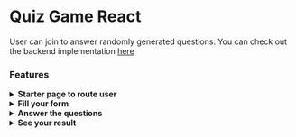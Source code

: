 # Quiz Game React

User can join to answer randomly generated questions. You can check out the backend implementation <a href="https://github.com/orhanors/Quiz-Game-Backend">here </a>

### Features

<details>
<summary><b> Starter page to route user </b></summary>
  </br>
  <p> You will be redirected to form page if you click start button. It's managed usign useHistory hook </p>
  </br>
    <a href="https://github.com/orhanors/Quiz-Game-Frontend/blob/master/screenshots/q-start.png">
  <img alt="app" src="https://github.com/orhanors/Quiz-Game-Frontend/blob/master/screenshots/q-start.png" />
</a>
</details>

<details>
<summary><b> Fill your form </b></summary>
  </br>
  <p> Don't worry. It's just for fun and giving React to interactivitiy capability. We don't use real database </p>
  </br>
    <a href="https://github.com/orhanors/Quiz-Game-Frontend/blob/master/screenshots/q-form.png">
  <img alt="app" src="https://github.com/orhanors/Quiz-Game-Frontend/blob/master/screenshots/q-form.png" />
</a>
</details>

<details>
<summary><b> Answer the questions </b></summary>
  </br>
  <p> You can see here how React reacts very smooth and perfect. Just to click to answer and jump to the next question </p>
  </br>
    <a href="https://github.com/orhanors/Quiz-Game-Frontend/blob/master/screenshots/q-question.png">
  <img alt="app" src="https://github.com/orhanors/Quiz-Game-Frontend/blob/master/screenshots/q-question.png" />
</a>
</details>


<details>
<summary><b> See your result </b></summary>
  </br>
  <p> You can see your result or start quiz again </p>
  </br>
    <a href="https://github.com/orhanors/Quiz-Game-Frontend/blob/master/screenshots/q-result.png">
  <img alt="app" src="https://github.com/orhanors/Quiz-Game-Frontend/blob/master/screenshots/q-result.png" />
</a>
</details>
